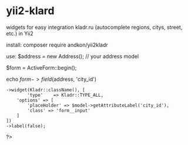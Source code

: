 # yii2-klard
widgets for easy integration kladr.ru (autocomplete regions, citys, street, etc.) in Yii2

install:
composer require andkon/yii2kladr

use:
$address = new Address(); // your address model

$form = ActiveForm::begin();

echo $form->field($address, 'city_id')

    ->widget(Kladr::className(), [
            'type'    => Kladr::TYPE_ALL,
        'options' => [
            'placeHolder' => $model->getAttributeLabel('city_id'),
            'class' => 'form__input'
        ]
    ])
    ->label(false);
?>

